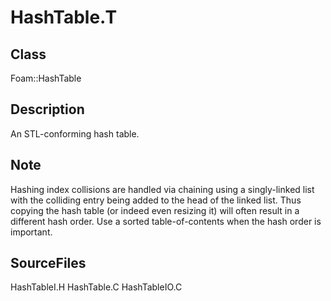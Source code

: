 # HashTable.T 
## Class
Foam::HashTable

## Description
An STL-conforming hash table.

## Note
Hashing index collisions are handled via chaining using a singly-linked
list with the colliding entry being added to the head of the linked
list. Thus copying the hash table (or indeed even resizing it) will
often result in a different hash order. Use a sorted table-of-contents
when the hash order is important.

## SourceFiles
HashTableI.H
HashTable.C
HashTableIO.C

